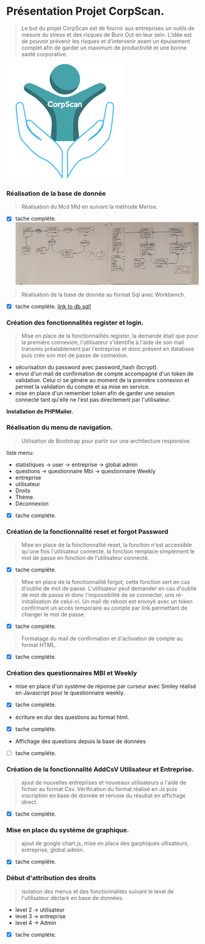 # **Présentation Projet CorpScan.**

> Le but du projet CorpScan est de fournir aux entreprises un outils de mesure du stress et des risques de Burn Out en leur sein. L'idée est de pouvoir prévenir les risques et d'intervenir avant un épuisement complet afin de garder un maximum de productivité et une bonne santé corporative.

![Logo Corpscan](https://raw.githubusercontent.com/PierreDenaes/scancorp/master/images/corpscanLogo.png)

### Réalisation de la base de donnée

>Réalisation du Mcd Mld en suivant la méthode Merise.
- [x] tache compléte.
![Image of McdMld](https://raw.githubusercontent.com/PierreDenaes/scancorp/master/images/mcdMld.webp)
>Réalisation de la base de donnée au format Sql avec Workbench.
- [x] tache compléte.
[link to db.sql!](https://github.com/PierreDenaes/scancorp/blob/master/includes/db.sql)

### Création des fonctionnalités register et login.

>Mise en place de la fonctionnalités register, la demande était que pour la premiére connexion, l'utilisateur s'identifie à l'aide de son mail transmis préalablement par l'entreprise et donc présent en database puis crée son mot de passe de connexion.

* sécurisation du password avec password_hash (bcrypt).
* envoi d'un mail de confirmation de compte accompagné d'un token de validation. Celui ci se génére au moment de la premiére connexion et permet la validation du compte et sa mise en service.
* mise en place d'un remember token afin de garder une session connecté tant qu'elle ne l'est pas directement par l'utilisateur. 

**Installation de PHPMailer.**

### Réalisation du menu de navigation.

>Utilisation de Bootstrap pour partir sur une architecture responsive.

liste menu:

* statistiques -> user -> entreprise -> global admin
* questions -> questionnaire Mbi -> questionnaire Weekly
* entreprise
* utilisateur
* Droits 
* Théme
* Déconnexion 

- [x] tache compléte.

### Création de la fonctionnalité reset et forgot Password

> Mise en place de la fonctionnalité reset, la fonction n'est accessible qu'une fois l'utilisateur connecté.
la fonction remplace simplement le mot de passe en fonction de l'utilisateur connecté.

- [x] tache compléte.

> Mise en place de la fonctionnalité forgot, cette fonction sert en cas d'oublie de mot de passe. L'utilisateur peut demander en cas d'oublie de mot de passe et donc l'impossibilité de se connecter, une ré-initialisation de celui-ci.
Un mail de reboot est envoyé avec un token confirmant un accés temporaire au compte par link permettant de changer le mot de passe.

- [x] tache compléte.

> Formatage du mail de confirmation et d'activation de compte au format HTML.

- [x] tache compléte.

### Création des questionnaires MBI et Weekly

* mise en place d'un systéme de réponse par curseur avec Smiley réalisé en Javascript pour le questionnaire weekly.
- [x] tache compléte.
* écriture en dur des questions au format html.
- [x] tache compléte.
* Affichage des questions depuis la base de données
- [ ] tache compléte.

### Création de la fonctionnalité AddCsV Utilisateur et Entreprise.

> ajout de nouvelles entreprises et nouveaux utilisateurs a l'aide de fichier au format Csv. Vérification du format réalisé en Js puis inscription en base de donnée et renvoie du résultat en affichage direct.

- [x] tache compléte.

### Mise en place du systéme de graphique.

> ajout de google chart.js, mise en place des garphiques utlisateurs, entreprise, global admin.

- [x] tache compléte.

### Début d'attribution des droits

> isolation des menus et des fonctionnalités suivant le level de l'utilisateur déclaré en base de données.

* level 2 -> utilisateur
* level 3 -> entreprise
* level 4 -> Admin

- [x] tache compléte.
